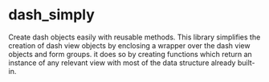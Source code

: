 # dash_simply
Create dash objects easily with reusable methods. This library simplifies the creation of dash view objects by enclosing a wrapper over the dash view objects and form groups. it does so by creating functions which return an instance of any relevant view with most of the data structure already built-in. 
